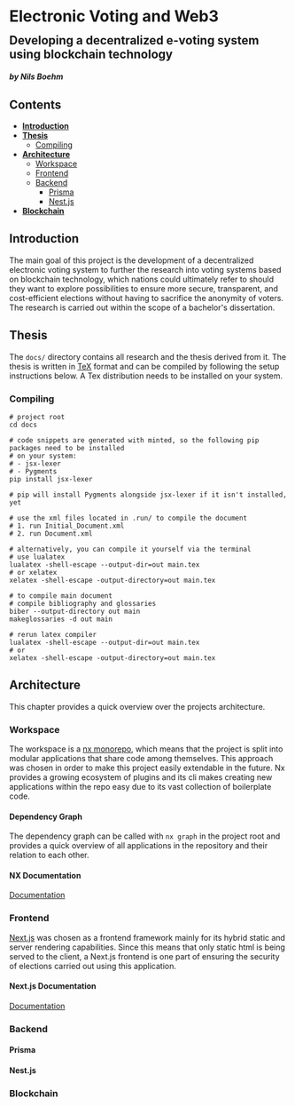 <html lang="eng">
<div>
    <h1 style="line-height: 2px">Electronic Voting and Web3</h1>
    <h2>Developing a decentralized e-voting system using blockchain technology</h2>
    <h5>by Nils Boehm</h5>
</div>
</html>

## Contents

- **[Introduction](#introduction)**
- **[Thesis](#thesis)**
  - [Compiling](#compiling)
- **[Architecture](#architecture)**
  - [Workspace](#workspace)
  - [Frontend](#frontend)
  - [Backend](#backend)
    - [Prisma](#prisma)
    - [Nest.js](#nestjs)
- **[Blockchain](#blockchain)**

## Introduction

The main goal of this project is the development of a decentralized electronic voting system to
further the research into voting systems based on blockchain technology, which nations could ultimately refer to should they
want to explore possibilities to ensure more secure, transparent, and cost-efficient elections without having to sacrifice the anonymity of voters.
The research is carried out within the scope of a bachelor's dissertation.

## Thesis

The `docs/` directory contains all research and the thesis derived from it. The thesis is written in
[TeX](https://tug.org/begin.html) format and can be compiled by following the setup instructions below.
A Tex distribution needs to be installed on your system.

### Compiling

```shell
# project root
cd docs

# code snippets are generated with minted, so the following pip packages need to be installed
# on your system:
# - jsx-lexer
# - Pygments
pip install jsx-lexer

# pip will install Pygments alongside jsx-lexer if it isn't installed, yet

# use the xml files located in .run/ to compile the document
# 1. run Initial_Document.xml
# 2. run Document.xml

# alternatively, you can compile it yourself via the terminal
# use lualatex
lualatex -shell-escape --output-dir=out main.tex
# or xelatex
xelatex -shell-escape -output-directory=out main.tex

# to compile main document
# compile bibliography and glossaries
biber --output-directory out main
makeglossaries -d out main

# rerun latex compiler
lualatex -shell-escape --output-dir=out main.tex
# or
xelatex -shell-escape -output-directory=out main.tex
```

## Architecture

This chapter provides a quick overview over the projects architecture.

### Workspace

The workspace is a [nx monorepo](https://nx.dev/), which means that the project is split into modular applications that share code
among themselves. This approach was chosen in order to make this project easily extendable in the future.
Nx provides a growing ecosystem of plugins and its cli makes creating new applications within the repo easy due to its vast
collection of boilerplate code.

#### Dependency Graph

The dependency graph can be called with `nx graph` in the project root and provides a quick overview of all applications in the repository and their relation to each other.

#### NX Documentation

[Documentation](https://nx.dev/getting-started/intro)

### Frontend

[Next.js](https://nextjs.org) was chosen as a frontend framework mainly for its hybrid static and server rendering capabilities.
Since this means that only static html is being served to the client, a Next.js frontend is one part of ensuring the security of elections carried out using this application.

#### Next.js Documentation

[Documentation](https://nextjs.org/docs/getting-started)

### Backend

#### Prisma

#### Nest.js

### Blockchain

